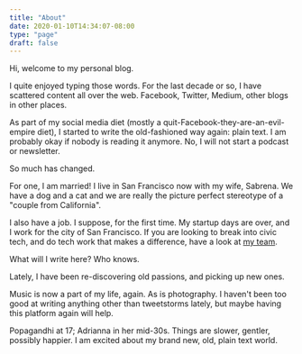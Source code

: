 ```yaml
---
title: "About"
date: 2020-01-10T14:34:07-08:00
type: "page"
draft: false 
---
```


Hi, welcome to my personal blog.

I quite enjoyed typing those words. For the last decade or so, I have scattered content all over the web. Facebook, Twitter, Medium, other blogs in other places. 

As part of my social media diet (mostly a quit-Facebook-they-are-an-evil-empire diet), I started to write the old-fashioned way again: plain text. I am probably okay if nobody is reading it anymore. No, I will not start a podcast or newsletter.

So much has changed.

For one, I am married! I live in San Francisco now with my wife, Sabrena. We have a dog and a cat and we are really the picture perfect stereotype of a "couple from California". 

I also have a job. I suppose, for the first time. My startup days are over, and I work for the city of San Francisco. If you are looking to break into civic tech, and do tech work that makes a difference, have a look at [my team](https://digitalservices.sfgov.org/).

What will I write here? Who knows.

Lately, I have been re-discovering old passions, and picking up new ones. 

Music is now a part of my life, again. As is photography. I haven't been too good at writing anything other than tweetstorms lately, but maybe having this platform again will help.

Popagandhi at 17; Adrianna in her mid-30s. Things are slower, gentler, possibly happier. I am excited about my brand new, old, plain text world.